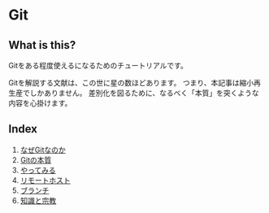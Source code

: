 # Git

## What is this?

Gitをある程度使えるになるためのチュートリアルです。

Gitを解説する文献は、この世に星の数ほどあります。
つまり、本記事は縮小再生産でしかありません。
差別化を図るために、なるべく「本質」を突くような内容を心掛けます。

## Index

1. [なぜGitなのか](./WHY_GIT.md)
2. [Gitの本質](./ESSENSE.md)
3. [やってみる](./TRY.md)
4. [リモートホスト](./REMOTE_HOST.md)
5. [ブランチ](./BRANCH.md)
6. [知識と宗教](./TIPS.md)
